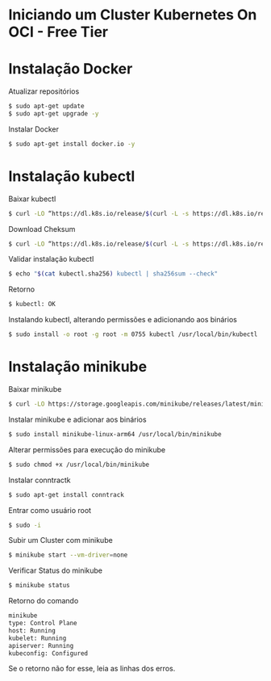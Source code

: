 # Iniciando um Cluster Kubernetes On OCI - Free Tier

# Instalação Docker

Atualizar repositórios

```bash
$ sudo apt-get update
$ sudo apt-get upgrade -y
```

Instalar Docker

```bash
$ sudo apt-get install docker.io -y
```

# Instalação kubectl

Baixar kubectl

```bash
$ curl -LO “https://dl.k8s.io/release/$(curl -L -s https://dl.k8s.io/release/stable.txt)/bin/linux/arm64/kubectl”
```

Download Cheksum

```bash
$ curl -LO “https://dl.k8s.io/release/$(curl -L -s https://dl.k8s.io/release/stable.txt)/bin/linux/arm64/kubectl.sha256”
```

Validar instalação kubectl

```bash
$ echo "$(cat kubectl.sha256) kubectl | sha256sum --check"
```

Retorno

```bash
$ kubectl: OK
```

Instalando kubectl, alterando permissões e adicionando aos binários

```bash
$ sudo install -o root -g root -m 0755 kubectl /usr/local/bin/kubectl
```

# Instalação minikube

Baixar minikube

```bash
$ curl -LO https://storage.googleapis.com/minikube/releases/latest/minikube-linux-arm64
```

Instalar minikube e adicionar aos binários

```bash
$ sudo install minikube-linux-arm64 /usr/local/bin/minikube
```

Alterar permissões para execução do minikube

```bash
$ sudo chmod +x /usr/local/bin/minikube
```

Instalar conntractk

```bash
$ sudo apt-get install conntrack
```

Entrar como usuário root

```bash
$ sudo -i
```

Subir um Cluster com minikube

```bash
$ minikube start --vm-driver=none
```

Verificar Status do minikube

```bash
$ minikube status
```

Retorno do comando

```bash
minikube
type: Control Plane
host: Running
kubelet: Running
apiserver: Running
kubeconfig: Configured
```

Se o retorno não for esse, leia as linhas dos erros.